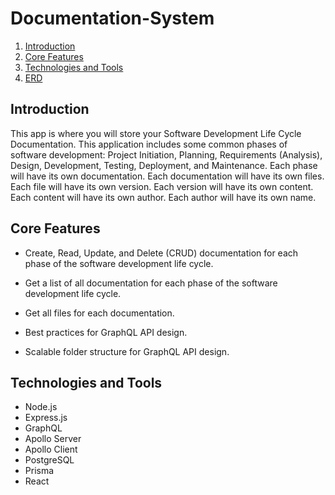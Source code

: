 # Documentation-System

1. [Introduction](#introduction)
2. [Core Features](#core-features)
3. [Technologies and Tools](#technologies-and-tools)
4. [ERD](/docs/ERD.md)

## Introduction

This app is where you will store your Software Development Life Cycle Documentation. This application includes some common phases of software development: Project Initiation, Planning, Requirements (Analysis), Design, Development, Testing, Deployment, and Maintenance. Each phase will have its own documentation. Each documentation will have its own files. Each file will have its own version. Each version will have its own content. Each content will have its own author. Each author will have its own name.

## Core Features

-   Create, Read, Update, and Delete (CRUD) documentation for each phase of the software development life cycle.

-   Get a list of all documentation for each phase of the software development life cycle.

-   Get all files for each documentation.

-   Best practices for GraphQL API design.

-   Scalable folder structure for GraphQL API design.

## Technologies and Tools

-   Node.js
-   Express.js
-   GraphQL
-   Apollo Server
-   Apollo Client
-   PostgreSQL
-   Prisma
-   React

